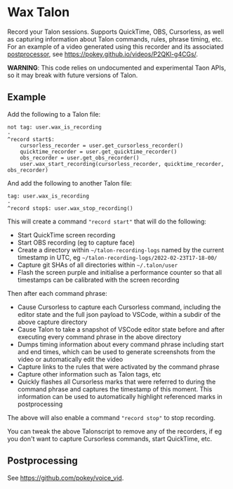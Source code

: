 # Wax Talon

Record your Talon sessions. Supports QuickTime, OBS, Cursorless, as well as capturing information about Talon commands, rules, phrase timing, etc. For an example of a video generated using this recorder and its associated [postprocessor](https://github.com/pokey/voice_vid), see https://pokey.github.io/videos/P2QKl-g4CGs/.

**WARNING**: This code relies on undocumented and experimental Taon APIs, so it may break with future versions of Talon.

## Example

Add the following to a Talon file:

```talon
not tag: user.wax_is_recording
-
^record start$:
    cursorless_recorder = user.get_cursorless_recorder()
    quicktime_recorder = user.get_quicktime_recorder()
    obs_recorder = user.get_obs_recorder()
    user.wax_start_recording(cursorless_recorder, quicktime_recorder, obs_recorder)
```

And add the following to another Talon file:

```talon
tag: user.wax_is_recording
-
^record stop$: user.wax_stop_recording()
```

This will create a command `"record start"` that will do the following:

- Start QuickTime screen recording
- Start OBS recording (eg to capture face)
- Create a directory within `~/talon-recording-logs` named by the current timestamp in UTC, eg `~/talon-recording-logs/2022-02-23T17-18-00/`
- Capture git SHAs of all directories within `~/.talon/user`
- Flash the screen purple and initialise a performance counter so that all timestamps can be calibrated with the screen recording

Then after each command phrase:

- Cause Cursorless to capture each Cursorless command, including the editor state and the full json payload to VSCode, within a subdir of the above capture directory
- Cause Talon to take a snapshot of VSCode editor state before and after executing every command phrase in the above directory
- Dumps timing information about every command phrase including start and end times, which can be used to generate screenshots from the video or automatically edit the video
- Capture links to the rules that were activated by the command phrase
- Capture other information such as Talon tags, etc
- Quickly flashes all Cursorless marks that were referred to during the command phrase and captures the timestamp of this moment. This information can be used to automatically highlight referenced marks in postprocessing

The above will also enable a command `"record stop"` to stop recording.

You can tweak the above Talonscript to remove any of the recorders, if eg you don't want to capture Cursorless commands, start QuickTime, etc.

## Postprocessing

See https://github.com/pokey/voice_vid.
